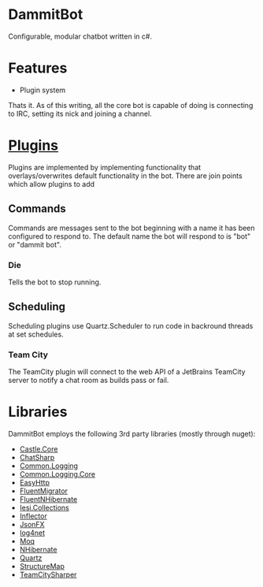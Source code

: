 # DammitBot

Configurable, modular chatbot written in c#.

# Features

- Plugin system

Thats it.  As of this writing, all the core bot is capable of doing is connecting to IRC, setting its nick and joining a channel.

# [Plugins](doc/Plugins.md)

Plugins are implemented by implementing functionality that overlays/overwrites default functionality in the bot.  There are join points which allow plugins to add

## Commands

Commands are messages sent to the bot beginning with a name it has been configured to respond to.  The default name the bot will respond to is "bot" or "dammit bot".

### Die

Tells the bot to stop running.

## Scheduling

Scheduling plugins use Quartz.Scheduler to run code in backround threads at set schedules.

### Team City

The TeamCity plugin will connect to the web API of a JetBrains TeamCity server to notify a chat room as builds pass or fail.

# Libraries

DammitBot employs the following 3rd party libraries (mostly through nuget):

- [Castle.Core](https://www.nuget.org/packages/Castle.Core/)
- [ChatSharp](https://www.nuget.org/packages/ChatSharp/)
- [Common.Logging](https://www.nuget.org/packages/Common.Logging/)
- [Common.Logging.Core](https://www.nuget.org/packages/Common.Logging.Core/)
- [EasyHttp](https://www.nuget.org/packages/EasyHttp/)
- [FluentMigrator](https://www.nuget.org/packages/FluentMigrator/)
- [FluentNHibernate](https://www.nuget.org/packages/FluentNHibernate/)
- [Iesi.Collections](https://www.nuget.org/packages/Iesi.Collections/)
- [Inflector](https://www.nuget.org/packages/Inflector/)
- [JsonFX](https://www.nuget.org/packages/JsonFx/)
- [log4net](https://www.nuget.org/packages/log4net/)
- [Moq](https://www.nuget.org/packages/Moq/)
- [NHibernate](https://www.nuget.org/packages/NHibernate/)
- [Quartz](https://www.nuget.org/packages/Quartz/)
- [StructureMap](https://www.nuget.org/packages/StructureMap/)
- [TeamCitySharper](https://github.com/functionreturnfunction/TeamCitySharper)
